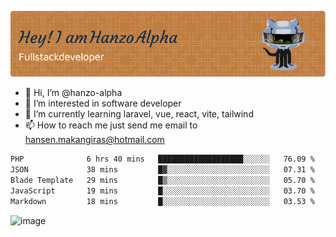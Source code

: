 ![Header](./github-header-image.png)

- 👋 Hi, I’m @hanzo-alpha
- 👀 I’m interested in software developer
- 🌱 I’m currently learning laravel, vue, react, vite, tailwind
- 📫 How to reach me just send me email to hansen.makangiras@hotmail.com 

<!---
hanzo-alpha/hanzo-alpha is a ✨ special ✨ repository because its `README.md` (this file) appears on your GitHub profile.
You can click the Preview link to take a look at your changes.
--->

<!--START_SECTION:waka-->

```txt
PHP              6 hrs 40 mins   ███████████████████░░░░░░   76.09 %
JSON             38 mins         █▓░░░░░░░░░░░░░░░░░░░░░░░   07.31 %
Blade Template   29 mins         █▒░░░░░░░░░░░░░░░░░░░░░░░   05.70 %
JavaScript       19 mins         █░░░░░░░░░░░░░░░░░░░░░░░░   03.70 %
Markdown         18 mins         █░░░░░░░░░░░░░░░░░░░░░░░░   03.53 %
```

<!--END_SECTION:waka-->

![image](https://github.com/hanzo-alpha/hanzo-alpha/assets/111342797/c4bd2977-6123-4017-8652-6e166259b484)

